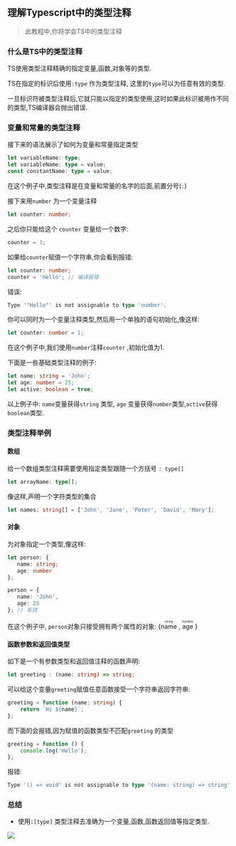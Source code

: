 ## 理解Typescript中的类型注释

> 此教程中,你将学会TS中的类型注释

### 什么是TS中的类型注释

TS使用类型注释精确的指定变量,函数,对象等的类型.

TS在指定的标识后使用`:type` 作为类型注释, 这里的`type`可以为任意有效的类型.

一旦标识符被类型注释后,它就只能以指定的类型使用,这时如果此标识被用作不同的类型,TS编译器会抛出错误.

### 变量和常量的类型注释

接下来的语法展示了如何为变量和常量指定类型

```ts
let variableName: type;
let variableName: type = value;
const constantName: type = value;
```

在这个例子中,类型注释是在变量和常量的名字的后面,前置分号(`:`)

接下来用`number` 为一个变量注释

```ts
let counter: number;
```

之后你只能给这个 `counter` 变量给一个数字:

```ts
counter = 1;
```

如果给`counter`赋值一个字符串,你会看到报错:

```ts
let counter: number;
counter = 'Hello'; // 编译报错 
```

错误:

```ts
Type '"Hello"' is not assignable to type 'number'.
```

你可以同时为一个变量注释类型,然后用一个单独的语句初始化,像这样:

```ts
let counter: number = 1;
```

在这个例子中,我们使用`number`注释`counter` ,初始化值为1.

下面是一些基础类型注释的例子:

```ts
let name: string = 'John';
let age: number = 25;
let active: boolean = true;
```

以上例子中: `name`变量获得`string` 类型, `age` 变量获得`number`类型,`active`获得`boolean`类型.

### 类型注释举例

#### 数组

给一个数组类型注释需要使用指定类型跟随一个方括号 `: type[]` 

```ts
let arrayName: type[];
```

 像这样,声明一个字符类型的集合

```ts
let names: string[] = ['John', 'Jane', 'Peter', 'David', 'Mary'];
```

#### 对象

为对象指定一个类型,像这样:

```ts
let person: {
   name: string;
   age: number
};

person = {
   name: 'John',
   age: 25
}; // 有效
```

在这个例子中, `person`对象只接受拥有两个属性的对象: {<ruby>name<rp></rp><rt>string</rt><rp></rp></ruby> , <ruby>age<rp> </rp><rt>number</rt><rp></rp></ruby> } 

#### 函数参数和返回值类型

如下是一个有参数类型和返回值注释的函数声明:

```ts
let greeting : (name: string) => string;
```

可以给这个变量`greeting`赋值任意函数接受一个字符串返回字符串:

```ts
greeting = function (name: string) {
    return `Hi ${name}`;
};
```

而下面的会报错,因为赋值的函数类型不匹配`greeting` 的类型

```ts
greeting = function () {
    console.log('Hello');
};
```

报错:

```ts
Type '() => void' is not assignable to type '(name: string) => string'. Type 'void' is not assignable to type 'string'.
```

### 总结

- 使用`:[type]` 类型注释去准确为一个变量,函数,函数返回值等指定类型.



<div alt="fig">
<a href="https://github.com/Nico-M?tab=repositories" target="_blank" alt="null"><img src="https://img.shields.io/badge/-GitHub-181717?style=flat-square&logo=github"></a>
</div>


